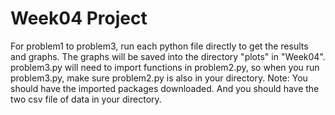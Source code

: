 # Week04 Project
For problem1 to problem3, run each python file directly to get the results and graphs. The graphs will be saved into the directory "plots" in "Week04". problem3.py will need to import functions in problem2.py, so when you run problem3.py, make sure problem2.py is also in your directory.
Note: You should have the imported packages downloaded. And you should have the two csv file of data in your directory.